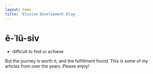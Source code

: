 ```yaml
---
layout: home
title: 'Elusive Development Blog'
---
```


# ē-ˈlü-siv

- difficult to find or achieve

But the journey is worth it, and the fulfillment found. This is some of my
articles from over the years. Please enjoy!

